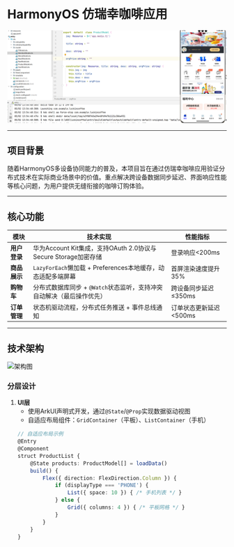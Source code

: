 # HarmonyOS 仿瑞幸咖啡应用  
![应用主界面](https://github.com/Nmc123456/HarmonyOS-Coffee-App/blob/main/harmonyos-luckin-coffee-app1.png?raw=true)  

---

## 项目背景  
随着HarmonyOS多设备协同能力的普及，本项目旨在通过仿瑞幸咖啡应用验证分布式技术在实际商业场景中的价值。重点解决跨设备数据同步延迟、界面响应性能等核心问题，为用户提供无缝衔接的咖啡订购体验。

---

## 核心功能  
| 模块         | 技术实现                                                                 | 性能指标                     |
|--------------|--------------------------------------------------------------------------|------------------------------|
| **用户登录** | 华为Account Kit集成，支持OAuth 2.0协议与Secure Storage加密存储           | 登录响应<200ms               |
| **商品展示** | `LazyForEach`懒加载 + Preferences本地缓存，动态适配多端屏幕              | 首屏渲染速度提升35%          |
| **购物车**   | 分布式数据库同步 + `@Watch`状态监听，支持冲突自动解决（最后操作优先）     | 跨设备同步延迟≤350ms         |
| **订单管理** | 状态机驱动流程，分布式任务推送 + 事件总线通知                            | 订单状态更新延迟<500ms       |

---

## 技术架构  
![架构图](https://via.placeholder.com/800x400.png?text=HarmonyOS+分层架构图)  
### 分层设计  
1. **UI层**  
   - 使用ArkUI声明式开发，通过`@State`/`@Prop`实现数据驱动视图  
   - 自适应布局组件：`GridContainer`（平板）、`ListContainer`（手机）  
   ```typescript  
   // 自适应布局示例  
   @Entry  
   @Component  
   struct ProductList {  
       @State products: ProductModel[] = loadData()  
       build() {  
           Flex({ direction: FlexDirection.Column }) {  
               if (displayType === 'PHONE') {  
                   List({ space: 10 }) { /* 手机列表 */ }  
               } else {  
                   Grid({ columns: 4 }) { /* 平板网格 */ }  
               }  
           }  
       }  
   }  
